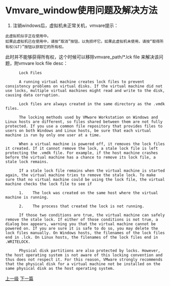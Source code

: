 # Vmvare_window使用问题及解决方法
1. 注销windows后，虚拟机未正常关机，vmvare提示：
```
此虚拟机似乎正在使用中。
如果此虚拟机已在使用中，请按“取消”按钮，以免损坏它。如果此虚拟机未使用，请按“取得所有权(&T)”按钮以获取它的所有权。
```
此时并不能够获得所有权，这个时候可以移除vmvare_path/\*.lck file 来解决该问题，附vmvare lock file desc：

          Lock Files

          A running virtual machine creates lock files to prevent consistency problems on virtual disks. If the virtual machine did not use locks, multiple virtual machines might read and write to the disk, causing data corruption.

          Lock files are always created in the same directory as the .vmdk files.

          The locking methods used by VMware Workstation on Windows and Linux hosts are different, so files shared between them are not fully protected. If you use a common file repository that provides files to users on both Windows and Linux hosts, be sure that each virtual machine is run by only one user at a time.

          When a virtual machine is powered off, it removes the lock files it created. If it cannot remove the lock, a stale lock file is left protecting the .vmdk file. For example, if the host machine crashes before the virtual machine has a chance to remove its lock file, a stale lock remains.

          If a stale lock file remains when the virtual machine is started again, the virtual machine tries to remove the stale lock. To make sure that no virtual machine could be using the lock file, the virtual machine checks the lock file to see if

          1.	The lock was created on the same host where the virtual machine is running.

          2.	The process that created the lock is not running.

          If those two conditions are true, the virtual machine can safely remove the stale lock. If either of those conditions is not true, a dialog box appears, warning you that the virtual machine cannot be powered on. If you are sure it is safe to do so, you may delete the lock files manually. On Windows hosts, the filenames of the lock files end in .lck. On Linux hosts, the filenames of the lock files end in .WRITELOCK.

          Physical disk partitions are also protected by locks. However, the host operating system is not aware of this locking convention and thus does not respect it. For this reason, VMware strongly recommends that the physical disk for a virtual machine not be installed on the same physical disk as the host operating system.














































[上一级](base.md)
[下一篇](windows_linux.md)
